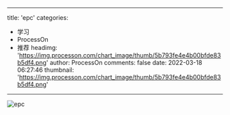 
---
title: 'epc'
categories: 
 - 学习
 - ProcessOn
 - 推荐
headimg: 'https://img.processon.com/chart_image/thumb/5b793fe4e4b00bfde83b5df4.png'
author: ProcessOn
comments: false
date: 2022-03-18 06:27:46
thumbnail: 'https://img.processon.com/chart_image/thumb/5b793fe4e4b00bfde83b5df4.png'
---

<div>   
<img class="thumb" alt="epc" src="https://img.processon.com/chart_image/thumb/5b793fe4e4b00bfde83b5df4.png" referrerpolicy="no-referrer">
<p></p>  
</div>
            